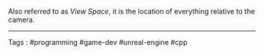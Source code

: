 Also referred to as _View Space_, it is the location of everything relative to the camera. 
___
Tags : #programming #game-dev #unreal-engine #cpp